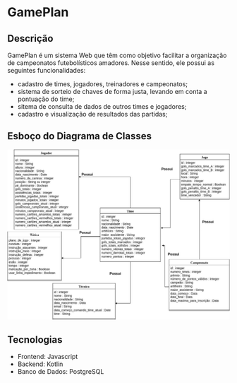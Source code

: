 # GamePlan

## Descrição

GamePlan é um sistema Web que têm como objetivo facilitar a organização de campeonatos futebolísticos amadores. Nesse sentido, ele possui as seguintes funcionalidades:
- cadastro de times, jogadores, treinadores e campeonatos;
- sistema de sorteio de chaves de forma justa, levando em conta a pontuação do time;
- sitema de consulta de dados de outros times e jogadores;
- cadastro e visualização de resultados das partidas;

## Esboço do Diagrama de Classes

![Diagrama de classes](Diagrama_de_Classes.jpg)

## Tecnologias

- Frontend: Javascript
- Backend: Kotlin
- Banco de Dados: PostgreSQL
